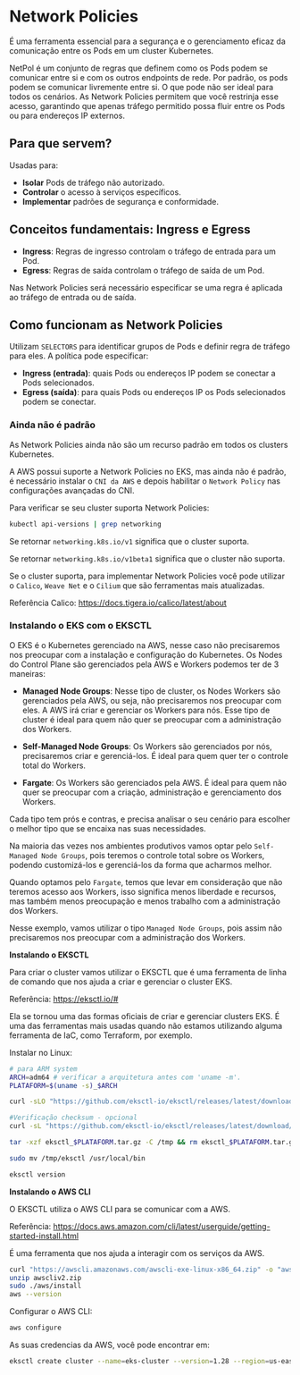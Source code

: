 # Network Policies

É uma ferramenta essencial para a segurança e o gerenciamento eficaz da comunicação entre os Pods em um cluster Kubernetes.

NetPol é um conjunto de regras que definem como os Pods podem se comunicar entre si e com os outros endpoints de rede. 
Por padrão, os pods podem se comunicar livremente entre si. O que pode não ser ideal para todos os cenários.
As Network Policies permitem que você restrinja esse acesso, garantindo que apenas tráfego permitido possa fluir entre os Pods ou para endereços IP externos.

## Para que servem?

Usadas para:
 - **Isolar** Pods de tráfego não autorizado.
 - **Controlar** o acesso à serviços específicos.
 - **Implementar** padrões de segurança e conformidade.

 ## Conceitos fundamentais: Ingress e Egress

 - **Ingress**: Regras de ingresso controlam o tráfego de entrada para um Pod.
 - **Egress**: Regras de saída controlam o tráfego de saída de um Pod.

 Nas Network Policies será necessário especificar se uma regra é aplicada ao tráfego de entrada ou de saída.

 ## Como funcionam as Network Policies

 Utilizam `SELECTORS` para identificar grupos de Pods e definir regra de tráfego para eles. A política pode especificar:

 - **Ingress (entrada)**: quais Pods ou endereços IP podem se conectar a Pods selecionados.
 - **Egress (saída)**: para quais Pods ou endereços IP os Pods selecionados podem se conectar.

 ### Ainda não é padrão

 As Network Policies ainda não são um recurso padrão em todos os clusters Kubernetes.
 
 A AWS possui suporte a Network Policies no EKS, mas ainda não é padrão, é necessário instalar o `CNI da AWS` e depois habilitar o `Network Policy` nas configurações avançadas do CNI.

 Para verificar se seu cluster suporta Network Policies:

 ```bash
kubectl api-versions | grep networking
 ```
Se retornar `networking.k8s.io/v1` significa que o cluster suporta.

Se retornar `networking.k8s.io/v1beta1` significa que o cluster não suporta.

Se o cluster suporta, para implementar Network Policies você pode utilizar o `Calico`, `Weave Net` e o `Cilium` que são ferramentas mais atualizadas.

Referência Calico: https://docs.tigera.io/calico/latest/about

### Instalando o EKS com o EKSCTL

O EKS é o Kubernetes gerenciado na AWS, nesse caso não precisaremos nos preocupar com a instalação e configuração do Kubernetes.
Os Nodes do Control Plane são gerenciados pela AWS e Workers podemos ter de 3 maneiras:

- **Managed Node Groups**: Nesse tipo de cluster, os Nodes Workers são gerenciados pela AWS, ou seja, não precisaremos nos preocupar com eles. A AWS irá criar e 
gerenciar os Workers para nós. Esse tipo de cluster é ideal para quem não quer se preocupar com a administração dos Workers.

- **Self-Managed Node Groups**: Os Workers são gerenciados por nós, precisaremos criar e gerenciá-los. É ideal para quem quer ter o controle total do Workers.

- **Fargate**: Os Workers são gerenciados pela AWS. É ideal para quem não quer se preocupar com a criação, administração e gerenciamento dos Workers.

Cada tipo tem prós e contras, e precisa analisar o seu cenário para escolher o melhor tipo que se encaixa nas suas necessidades.

Na maioria das vezes nos ambientes produtivos vamos optar pelo `Self-Managed Node Groups`, pois teremos o controle total sobre os Workers, podendo customizá-los
e gerenciá-los da forma que acharmos melhor. 

Quando optamos pelo `Fargate`, temos que levar em consideração que não teremos acesso aos Workers, isso significa menos liberdade e recursos, mas também menos 
preocupação e menos trabalho com a administração dos Workers.

Nesse exemplo, vamos utilizar o tipo `Managed Node Groups`, pois assim não precisaremos nos preocupar com a administração dos Workers.

**Instalando o EKSCTL**

Para criar o cluster vamos utilizar o EKSCTL que é uma ferramenta de linha de comando que nos ajuda a criar e gerenciar o cluster EKS. 

Referência: https://eksctl.io/#

Ela se tornou uma das formas oficiais de criar e gerenciar clusters EKS. É uma das ferramentas mais usadas quando não estamos utilizando alguma ferramenta
de IaC, como Terraform, por exemplo.

Instalar no Linux:

```bash
# para ARM system
ARCH=adm64 # verificar a arquitetura antes com 'uname -m'.
PLATAFORM=$(uname -s)_$ARCH

curl -sLO "https://github.com/eksctl-io/eksctl/releases/latest/download/eksctl_$PLATAFORM.tar.gz"

#Verificação checksum - opcional
curl -sL "https://github.com/eksctl-io/eksctl/releases/latest/download/eksctl_checksums.txt" | grep $PLATAFORM | sha256sum --check

tar -xzf eksctl_$PLATAFORM.tar.gz -C /tmp && rm eksctl_$PLATAFORM.tar.gz

sudo mv /tmp/eksctl /usr/local/bin

eksctl version
```

**Instalando o AWS CLI**

O EKSCTL utiliza o AWS CLI para se comunicar com a AWS. 

Referência: https://docs.aws.amazon.com/cli/latest/userguide/getting-started-install.html

É uma ferramenta que nos ajuda a interagir com os serviços da AWS. 

```bash
curl "https://awscli.amazonaws.com/awscli-exe-linux-x86_64.zip" -o "awscliv2.zip"
unzip awscliv2.zip
sudo ./aws/install
aws --version
```
Configurar o AWS CLI:
```bash
aws configure
```

As suas credencias da AWS, você pode encontrar em: 

```bash
eksctl create cluster --name=eks-cluster --version=1.28 --region=us-east-1 nodegroup-name=eks-cluster-nodegroup --node-type=t3.medium --nodes=2 --nodes-min=1 --nodes-max=3 --managed
```


